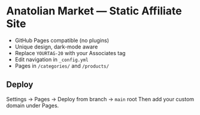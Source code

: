 
# Anatolian Market — Static Affiliate Site

- GitHub Pages compatible (no plugins)
- Unique design, dark-mode aware
- Replace `YOURTAG-20` with your Associates tag
- Edit navigation in `_config.yml`
- Pages in `/categories/` and `/products/`

## Deploy
Settings → Pages → Deploy from branch → `main` root
Then add your custom domain under Pages.
